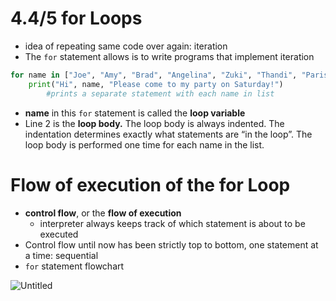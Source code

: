 # 4.4/5 for Loops

- idea of repeating same code over again: iteration
- The `for` statement allows is to write programs that implement iteration

```python
for name in ["Joe", "Amy", "Brad", "Angelina", "Zuki", "Thandi", "Paris"]:
    print("Hi", name, "Please come to my party on Saturday!")
		#prints a separate statement with each name in list
```

- **name** in this `for` statement is called the **loop variable**
- Line 2  is the **loop body.** The loop body is always indented. The indentation determines exactly what statements are “in the loop”.  The loop body is performed one time for each name in the list.

# Flow of execution of the for Loop

- **control flow**, or the **flow of execution**
    - interpreter always keeps track of which statement is about to be executed
- Control flow until now has been strictly top to bottom, one statement at a time: sequential
- `for` statement flowchart

![Untitled](4.4.2.png)
